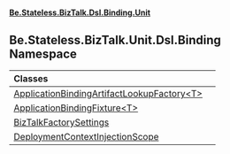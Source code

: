 #### [Be.Stateless.BizTalk.Dsl.Binding.Unit](README.md 'README')

## Be.Stateless.BizTalk.Unit.Dsl.Binding Namespace

| Classes | |
| :--- | :--- |
| [ApplicationBindingArtifactLookupFactory&lt;T&gt;](ApplicationBindingArtifactLookupFactory_T_.md 'Be.Stateless.BizTalk.Unit.Dsl.Binding.ApplicationBindingArtifactLookupFactory<T>') | |
| [ApplicationBindingFixture&lt;T&gt;](ApplicationBindingFixture_T_.md 'Be.Stateless.BizTalk.Unit.Dsl.Binding.ApplicationBindingFixture<T>') | |
| [BizTalkFactorySettings](BizTalkFactorySettings.md 'Be.Stateless.BizTalk.Unit.Dsl.Binding.BizTalkFactorySettings') | |
| [DeploymentContextInjectionScope](DeploymentContextInjectionScope.md 'Be.Stateless.BizTalk.Unit.Dsl.Binding.DeploymentContextInjectionScope') | |

